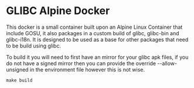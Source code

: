 # GLIBC Alpine Docker

This docker is a small container built upon an Alpine Linux Container that include GOSU, it also packages in a custom build of glibc, glibc-bin and glibc-i18n. It is designed to be used as a base for other packages that need to be build using glibc.

To build it you will need to first have an mirror for your glibc apk files, if you do not have a signed mirror then you can provide the override --allow-unsigned in the environment file however this is not wise.

```
make build
```
